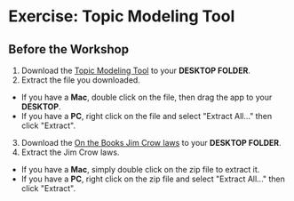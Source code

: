 # Exercise: Topic Modeling Tool

## Before the Workshop
1. Download the [Topic Modeling Tool](https://senderle.github.io/topic-modeling-tool/documentation/2017/01/06/quickstart.html) to your **DESKTOP FOLDER**.
2. Extract the file you downloaded.
  - If you have a **Mac**, double click on the file, then drag the app to your **DESKTOP**.
  - If you have a **PC**, right click on the file and select "Extract All..." then click "Extract".
3. Download the [On the Books Jim Crow laws](https://github.com/UNC-Libraries-data/Intro-to-Text-Analysis/raw/master/otb_jc_txt_single.zip) to your **DESKTOP FOLDER**.
4. Extract the Jim Crow laws.
  - If you have a **Mac**, simply double click on the zip file to extract it.
  - If you have a **PC**, right click on the zip file and select "Extract All..." then click "Extract".
